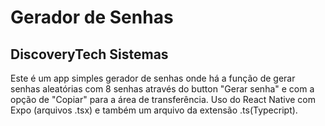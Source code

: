 
# Gerador de Senhas
## DiscoveryTech Sistemas

Este é um app simples gerador de senhas onde há a função de gerar senhas aleatórias com 8 senhas através do button "Gerar senha" e com a opção de "Copiar" para a área de transferência. Uso do React Native com Expo (arquivos .tsx) e também um arquivo da extensão .ts(Typecript).

